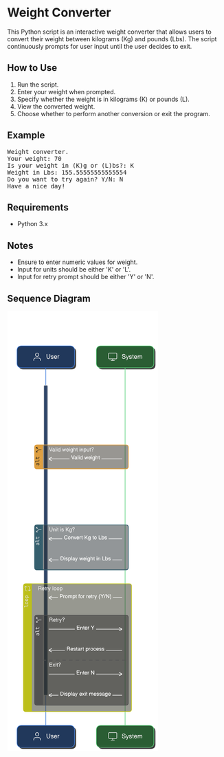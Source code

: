  <h1>Weight Converter</h1>
    <p>This Python script is an interactive weight converter that allows users to convert their weight between kilograms (Kg) and pounds (Lbs). The script continuously prompts for user input until the user decides to exit.</p>
    <h2>How to Use</h2>
    <ol>
        <li>Run the script.</li>
        <li>Enter your weight when prompted.</li>
        <li>Specify whether the weight is in kilograms (K) or pounds (L).</li>
        <li>View the converted weight.</li>
        <li>Choose whether to perform another conversion or exit the program.</li>
    </ol>
    <h2>Example</h2>
    <pre>
Weight converter.
Your weight: 70
Is your weight in (K)g or (L)bs?: K
Weight in Lbs: 155.55555555555554
Do you want to try again? Y/N: N
Have a nice day!</pre>
    <h2>Requirements</h2>
    <ul>
        <li>Python 3.x</li>
    </ul>
    <h2>Notes</h2>
    <ul>
        <li>Ensure to enter numeric values for weight.</li>
        <li>Input for units should be either 'K' or 'L'.</li>
        <li>Input for retry prompt should be either 'Y' or 'N'.</li>
    </ul>
    <h2>Sequence Diagram</h2>
    <img src="/ReadMeFiles/SequenceDiagram.png" alt="Sequence Diagram">
